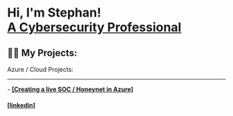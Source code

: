 <h1>Hi, I'm Stephan! <br/> <a href="https://www.linkedin.com/in/joshmadakor/">A Cybersecurity Professional</a>

<h2>👨‍💻 My Projects:</h2>
Azure / Cloud Projects:
<hr>
  -  <b> <a href= "https://github.com/Thegreatartful/Azure-Soc"> [Creating a live SOC / Honeynet in Azure] </a> </b>
 
<h4> <b> <a href="https://www.linkedin.com/in/stephan-rogers-98614059/"> [linkedin] </a> </b> </h4>
